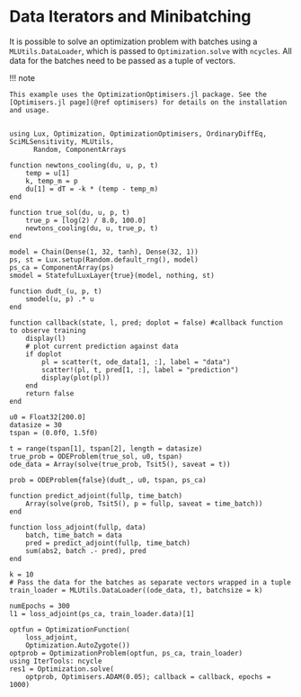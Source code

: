# Data Iterators and Minibatching

It is possible to solve an optimization problem with batches using a `MLUtils.DataLoader`, which is passed to `Optimization.solve` with `ncycles`. All data for the batches need to be passed as a tuple of vectors.

!!! note
    
    This example uses the OptimizationOptimisers.jl package. See the
    [Optimisers.jl page](@ref optimisers) for details on the installation and usage.

```@example minibatch

using Lux, Optimization, OptimizationOptimisers, OrdinaryDiffEq, SciMLSensitivity, MLUtils,
      Random, ComponentArrays

function newtons_cooling(du, u, p, t)
    temp = u[1]
    k, temp_m = p
    du[1] = dT = -k * (temp - temp_m)
end

function true_sol(du, u, p, t)
    true_p = [log(2) / 8.0, 100.0]
    newtons_cooling(du, u, true_p, t)
end

model = Chain(Dense(1, 32, tanh), Dense(32, 1))
ps, st = Lux.setup(Random.default_rng(), model)
ps_ca = ComponentArray(ps)
smodel = StatefulLuxLayer{true}(model, nothing, st)

function dudt_(u, p, t)
    smodel(u, p) .* u
end

function callback(state, l, pred; doplot = false) #callback function to observe training
    display(l)
    # plot current prediction against data
    if doplot
        pl = scatter(t, ode_data[1, :], label = "data")
        scatter!(pl, t, pred[1, :], label = "prediction")
        display(plot(pl))
    end
    return false
end

u0 = Float32[200.0]
datasize = 30
tspan = (0.0f0, 1.5f0)

t = range(tspan[1], tspan[2], length = datasize)
true_prob = ODEProblem(true_sol, u0, tspan)
ode_data = Array(solve(true_prob, Tsit5(), saveat = t))

prob = ODEProblem{false}(dudt_, u0, tspan, ps_ca)

function predict_adjoint(fullp, time_batch)
    Array(solve(prob, Tsit5(), p = fullp, saveat = time_batch))
end

function loss_adjoint(fullp, data)
    batch, time_batch = data
    pred = predict_adjoint(fullp, time_batch)
    sum(abs2, batch .- pred), pred
end

k = 10
# Pass the data for the batches as separate vectors wrapped in a tuple
train_loader = MLUtils.DataLoader((ode_data, t), batchsize = k)

numEpochs = 300
l1 = loss_adjoint(ps_ca, train_loader.data)[1]

optfun = OptimizationFunction(
    loss_adjoint,
    Optimization.AutoZygote())
optprob = OptimizationProblem(optfun, ps_ca, train_loader)
using IterTools: ncycle
res1 = Optimization.solve(
    optprob, Optimisers.ADAM(0.05); callback = callback, epochs = 1000)
```
